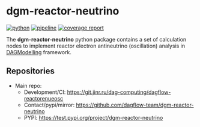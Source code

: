 # dgm-reactor-neutrino

[![python](https://img.shields.io/badge/python-3.11-purple.svg)](https://www.python.org/)
[![pipeline](https://git.jinr.ru/dag-computing/dagflow-reactorenueosc/badges/master/pipeline.svg)](https://git.jinr.ru/dag-computing/dagflow-reactorenueosc/commits/master)
[![coverage report](https://git.jinr.ru/dag-computing/dagflow-reactorenueosc/badges/master/coverage.svg)](https://git.jinr.ru/dag-computing/dagflow-reactorenueosc/-/commits/master)

<!--- Uncomment here after adding docs!
[![pages](https://img.shields.io/badge/pages-link-white.svg)](http://dag-computing.pages.jinr.ru/dag-flow)
-->

The **dgm-reactor-neutrino** python package contains a set of calculation nodes to implement reactor electron antineutrino (oscillation) analysis in [DAGModelling](https://github.com/dagflow-team/dag-modelling) framework.

## Repositories

- Main repo:
  - Development/CI: https://git.jinr.ru/dag-computing/dagflow-reactorenueosc
  - Contact/pypi/mirror: https://github.com/dagflow-team/dgm-reactor-neutrino
  - PYPI: https://test.pypi.org/project/dgm-reactor-neutrino
